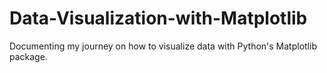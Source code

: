 # Data-Visualization-with-Matplotlib
Documenting my journey on how to visualize data with Python's Matplotlib package.
